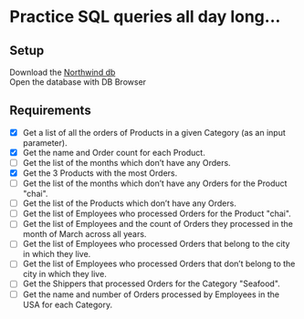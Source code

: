# Practice SQL queries all day long...

## Setup
Download the [Northwind db](https://github.com/nashville-software-school/bangazon-corp/blob/master/orientation/resources/challenges/assets/northwind.db)  
Open the database with DB Browser

## Requirements
- [x] Get a list of all the orders of Products in a given Category (as an input parameter).
- [x] Get the name and Order count for each Product.
- [ ] Get the list of the months which don’t have any Orders.
- [x] Get the 3 Products with the most Orders.
- [ ] Get the list of the months which don’t have any Orders for the Product "chai".
- [ ] Get the list of the Products which don’t have any Orders.
- [ ] Get the list of Employees who processed Orders for the Product "chai".
- [ ] Get the list of Employees and the count of Orders they processed in the month of March across all years.
- [ ] Get the list of Employees who processed Orders that belong to the city in which they live.
- [ ] Get the list of Employees who processed Orders that don’t belong to the city in which they live.
- [ ] Get the Shippers that processed Orders for the Category "Seafood".
- [ ] Get the name and number of Orders processed by Employees in the USA for each Category.